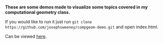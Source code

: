 **These are some demos made to visualize some topics covered in my computational geometry class.**

If you would like to run it just run `git clone https://github.com/josephsweeney/compgeom-demo.git` and open index.html.



Can be viewed [here](https://josephsweeney.github.io/compgeom-demo/).
